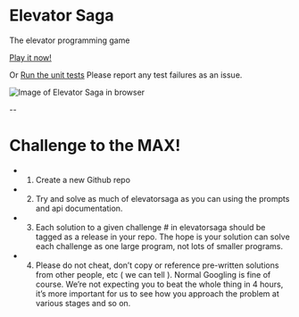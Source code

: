 Elevator Saga
===================
The elevator programming game

[Play it now!](http://play.elevatorsaga.com/)

Or [Run the unit tests](http://play.elevatorsaga.com/test/)
Please report any test failures as an issue.

![Image of Elevator Saga in browser](https://raw.githubusercontent.com/magwo/elevatorsaga/master/images/screenshot.png)

--

# Challenge to the MAX!

- 1. Create a new Github repo

- 2. Try and solve as much of elevatorsaga as you can using the prompts and api documentation.

- 3. Each solution to a given challenge # in elevatorsaga should be tagged as a release in your repo.  The hope is your solution can solve each challenge as one large program, not lots of smaller programs.

- 4. Please do not cheat, don’t copy or reference pre-written solutions from other people, etc ( we can tell ).  Normal Googling is fine of course.  We’re not expecting you to beat the whole thing in 4 hours, it’s more important for us to see how you approach the problem at various stages and so on.
